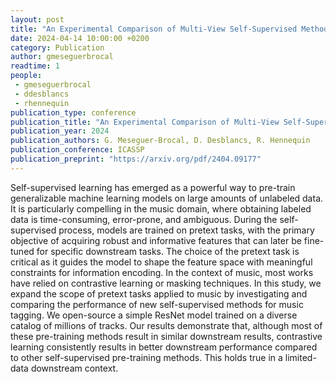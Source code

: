 ```yaml
---
layout: post
title: "An Experimental Comparison of Multi-View Self-Supervised Methods for Music Tagging"
date: 2024-04-14 10:00:00 +0200
category: Publication
author: gmeseguerbrocal
readtime: 1
people:
 - gmeseguerbrocal
 - ddesblancs
 - rhennequin
publication_type: conference
publication_title: "An Experimental Comparison of Multi-View Self-Supervised Methods for Music Tagging"
publication_year: 2024
publication_authors: G. Meseguer-Brocal, D. Desblancs, R. Hennequin
publication_conference: ICASSP
publication_preprint: "https://arxiv.org/pdf/2404.09177"
---
```


Self-supervised learning has emerged as a powerful way to pre-train generalizable machine learning models on large amounts of unlabeled data. It is particularly compelling in the music domain, where obtaining labeled data is time-consuming, error-prone, and ambiguous. During the self-supervised process, models are trained on pretext tasks, with the primary objective of acquiring robust and informative features that can later be fine-tuned for specific downstream tasks. The choice of the pretext task is critical as it guides the model to shape the feature space with meaningful constraints for information encoding. In the context of music, most works have relied on contrastive learning or masking techniques. In this study, we expand the scope of pretext tasks applied to music by investigating and comparing the performance of new self-supervised methods for music tagging. We open-source a simple ResNet model trained on a diverse catalog of millions of tracks. Our results demonstrate that, although most of these pre-training methods result in similar downstream results, contrastive learning consistently results in better downstream performance compared to other self-supervised pre-training methods. This holds true in a limited-data downstream context.
